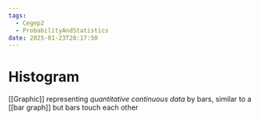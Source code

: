```yaml
---
tags:
  - Cegep2
  - ProbabilityAndStatistics
date: 2025-01-23T20:17:50
---
```


# Histogram

[[Graphic]] representing *quantitative continuous data* by bars, similar to a [[bar graph]] but bars touch each other